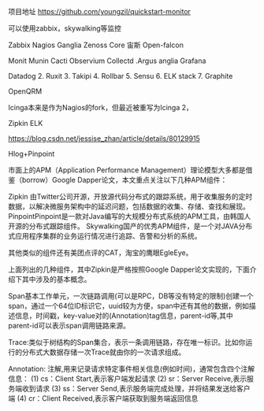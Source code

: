 项目地址
https://github.com/youngzil/quickstart-monitor






可以使用zabbix，skywalking等监控

Zabbix
Nagios
Ganglia
Zenoss Core 宙斯
Open-falcon

Monit
Munin
Cacti
Observium
Collectd
.Argus
anglia
Grafana


Datadog
2. Ruxit
3. Takipi
4. Rollbar
5. Sensu
6. ELK stack
7. Graphite


OpenQRM

Icinga本来是作为Nagios的fork，但最近被重写为Icinga 2，


Zipkin
ELK


https://blog.csdn.net/jessise_zhan/article/details/80129915



Hlog+Pinpoint




市面上的APM（Application Performance Management）理论模型大多都是借鉴（borrow）Google Dapper论文，本文重点关注以下几种APM组件：

Zipkin  由Twitter公司开源，开放源代码分布式的跟踪系统，用于收集服务的定时数据，以解决微服务架构中的延迟问题，包括数据的收集、存储、查找和展现。
PinpointPinpoint是一款对Java编写的大规模分布式系统的APM工具，由韩国人开源的分布式跟踪组件。
Skywalking国产的优秀APM组件，是一个对JAVA分布式应用程序集群的业务运行情况进行追踪、告警和分析的系统。

其他类似的组件还有美团点评的CAT，淘宝的鹰眼EgleEye。


上面列出的几种组件，其中Zipkin是严格按照Google Dapper论文实现的，下面介绍下其中涉及的基本概念。

Span基本工作单元，一次链路调用(可以是RPC，DB等没有特定的限制)创建一个span，通过一个64位ID标识它，uuid较为方便，span中还有其他的数据，例如描述信息，时间戳，key-value对的(Annotation)tag信息，parent-id等,其中parent-id可以表示span调用链路来源。

Trace:类似于树结构的Span集合，表示一条调用链路，存在唯一标识。比如你运行的分布式大数据存储一次Trace就由你的一次请求组成。

Annotation: 注解,用来记录请求特定事件相关信息(例如时间)，通常包含四个注解信息：  (1) cs：Client Start,表示客户端发起请求
 (2) sr：Server Receive,表示服务端收到请求
 (3) ss：Server Send,表示服务端完成处理，并将结果发送给客户端
 (4) cr：Client Received,表示客户端获取到服务端返回信息



